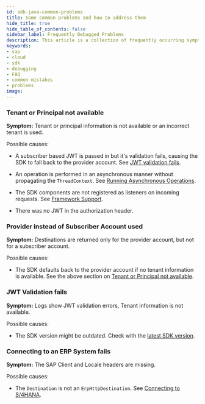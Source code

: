 ```yaml
---
id: sdk-java-common-problems
title: Some common problems and how to address them
hide_title: true
hide_table_of_contents: false
sidebar_label: Frequently Debugged Problems
description: This article is a collection of frequently occurring symptoms and a short guidance on how to address them.
keywords:
- sap
- cloud
- sdk
- debugging
- FAQ
- common mistakes
- problems
image:
---
```


### Tenant or Principal not available

**Symptom:** Tenant or principal information is not available or an incorrect tenant is used.

Possible causes:

- A subscriber based JWT is passed in but it's validation fails, causing the SDK to fall back to the provider account.
  See [JWT validation fails](#jwt-validation-fails).

- An operation is performed in an asynchronous manner without propagating the `ThreadContext`.
  See [Running Asynchronous Operations](../features/multi-tenancy/multi-tenancy-thread-context#running-asynchronous-operations).

- The SDK components are not registered as listeners on incoming requests.
  See [Framework Support](../getting-started#framework-integration).

- There was no JWT in the authorization header.

### Provider instead of Subscriber Account used

**Symptom:** Destinations are returned only for the provider account, but not for a subscriber account.

Possible causes:
- The SDK defaults back to the provider account if no tenant information is available. See the above section on [Tenant or Principal not available](#tenant-or-principal-not-available).

### JWT Validation fails

**Symptom:** Logs show JWT validation errors, Tenant information is not available.

Possible causes:

- The SDK version might be outdated.
  Check with the [latest SDK version](https://search.maven.org/artifact/com.sap.cloud.sdk/sdk-bom).

### Connecting to an ERP System fails

**Symptom:** The SAP Client and Locale headers are missing.

Possible causes:

- The `Destination` is not an `ErpHttpDestination`.
  See [Connecting to S/4HANA](../features/connectivity/sdk-connectivity-destination-service#connect-to-on-premise-s4hana-system).

